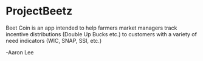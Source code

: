 # ProjectBeetz

Beet Coin is an app intended to help farmers market managers track incentive distributions (Double Up Bucks etc.) to customers with a variety of need indicators (WIC, SNAP, SSI, etc.)

-Aaron Lee
